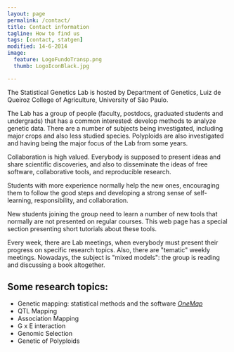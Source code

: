 ```yaml
---
layout: page
permalink: /contact/
title: Contact information
tagline: How to find us
tags: [contact, statgen]
modified: 14-6-2014
image:
  feature: LogoFundoTransp.png
  thumb: LogoIconBlack.jpg

---
```


The Statistical Genetics Lab is hosted by Department of Genetics,
Luiz de Queiroz College of Agriculture, University of São Paulo.

The Lab has a group of people (faculty, postdocs, graduated students
and undergrads) that has a common interested: develop methods to
analyze genetic data. There are a number of subjects being
investigated, including major crops and also less studied species.
Polyploids are also investigated and having being the major focus of
the Lab from some years.

Collaboration is high valued. Everybody is supposed to present ideas
and share scientific discoveries, and also to disseminate the ideas of
free software, collaborative tools, and reproducible research.

Students with more experience normally help the new ones, encouraging
them to follow the good steps and developing a strong sense of
self-learning, responsibility, and collaboration.

New students joining the group need to learn a number of new tools
that normally are not presented on regular courses. This web page has
a special section presenting short tutorials about these tools.

Every week, there are Lab meetings, when everybody must present their
progress on specific research topics. Also, there are "tematic" weekly
meetings. Nowadays, the subject is "mixed models": the group is
reading and discussing a book altogether.

## Some research topics:

* Genetic mapping: statistical methods and the software
  [_OneMap_](http://cran.r-project.org/web/packages/onemap/index.html)
* QTL Mapping
* Association Mapping
* G x E interaction
* Genomic Selection
* Genetic of Polyploids
